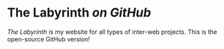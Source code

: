 # The Labyrinth *on GitHub*
*The Labyrinth* is my website for all types of inter-web projects.
This is the open-source GitHub version!
